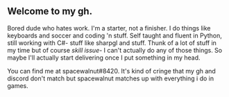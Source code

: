 ## **Welcome to my gh.**

Bored dude who hates work. I'm a starter, not a finisher. I do things like keyboards and soccer and coding 'n stuff. Self taught and fluent in Python, still working with C#- stuff like sharpgl and stuff. Thunk of a lot of stuff in my time but of course *skill issue*- I can't actually do any of those things.
So maybe I'll actually start delivering once I put something in my head.

You can find me at spacewalnut#8420. It's kind of cringe that my gh and discord don't match but spacewalnut matches up with everything i do in games.

